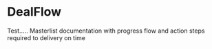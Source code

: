 # DealFlow
Test.....
Masterlist documentation with progress flow and action steps required to delivery on time 
